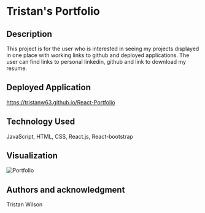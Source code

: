 # Tristan's Portfolio

## Description

This project is for the user who is interested in seeing my projects displayed in one place with working links to github and deployed applications.
The user can find links to personal linkedin, github and link to download my resume.

## Deployed Application
https://tristanw63.github.io/React-Portfolio

## Technology Used
JavaScript, HTML, CSS, React.js, React-bootstrap


## Visualization
![Portfolio](https://user-images.githubusercontent.com/108022127/210032125-f3cd6e9d-c9ce-4c87-9556-fc68bd87036a.png)

## Authors and acknowledgment 

Tristan Wilson
